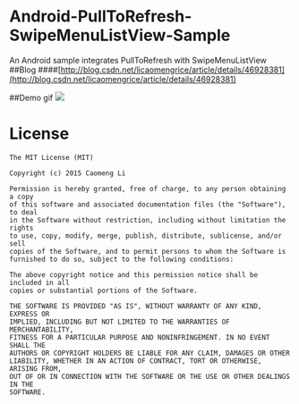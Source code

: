 # Android-PullToRefresh-SwipeMenuListView-Sample
An Android sample integrates PullToRefresh with SwipeMenuListView
##Blog
####[http://blog.csdn.net/licaomengrice/article/details/46928381](http://blog.csdn.net/licaomengrice/article/details/46928381)

##Demo gif
![](https://github.com/licaomeng/Android-PullToRefresh-SwipeMenuListView-Sample/blob/master/demo.gif)

License
=======

    The MIT License (MIT)

    Copyright (c) 2015 Caomeng Li

	Permission is hereby granted, free of charge, to any person obtaining a copy
	of this software and associated documentation files (the "Software"), to deal
	in the Software without restriction, including without limitation the rights
	to use, copy, modify, merge, publish, distribute, sublicense, and/or sell
	copies of the Software, and to permit persons to whom the Software is
	furnished to do so, subject to the following conditions:
	
	The above copyright notice and this permission notice shall be included in all
	copies or substantial portions of the Software.

	THE SOFTWARE IS PROVIDED "AS IS", WITHOUT WARRANTY OF ANY KIND, EXPRESS OR
	IMPLIED, INCLUDING BUT NOT LIMITED TO THE WARRANTIES OF MERCHANTABILITY,
	FITNESS FOR A PARTICULAR PURPOSE AND NONINFRINGEMENT. IN NO EVENT SHALL THE
	AUTHORS OR COPYRIGHT HOLDERS BE LIABLE FOR ANY CLAIM, DAMAGES OR OTHER
	LIABILITY, WHETHER IN AN ACTION OF CONTRACT, TORT OR OTHERWISE, ARISING FROM,
	OUT OF OR IN CONNECTION WITH THE SOFTWARE OR THE USE OR OTHER DEALINGS IN THE
	SOFTWARE.